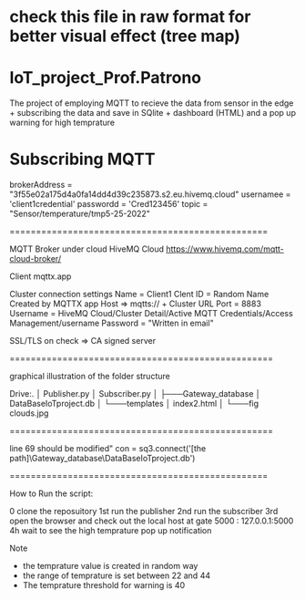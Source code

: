 # check this file in raw format for better visual effect (tree map)

# IoT_project_Prof.Patrono
The project of employing MQTT to recieve the data from sensor in the edge + subscribing the data and save in SQlite + dashboard (HTML) and a pop up warning for high temprature


# Subscribing MQTT
brokerAddress = "3f55e02a175d4a0fa14dd4d39c235873.s2.eu.hivemq.cloud"
usernamee = 'client1credential'
passwordd = 'Cred123456'
topic = "Sensor/temperature/tmp5-25-2022"

=================================================

MQTT Broker under cloud
HiveMQ Cloud 
https://www.hivemq.com/mqtt-cloud-broker/

Client 
mqttx.app

Cluster connection settings
Name = Client1
Clent ID = Random Name Created by MQTTX app
Host => mqtts://  +  Cluster URL
Port = 8883
Username = HiveMQ Cloud/Cluster Detail/Active MQTT Credentials/Access Management/username
Password = "Written in email"

SSL/TLS on
check => CA signed server

==================================================

graphical illustration of the folder structure

Drive:.
│   Publisher.py
│   Subscriber.py
│
├───Gateway_database
│       DataBaseIoTproject.db
│
└───templates
    │   index2.html
    │
    └───fig
            clouds.jpg

==================================================

line 69 should be modified"
con = sq3.connect('[the path]\\Gateway_database\\DataBaseIoTproject.db')



=================================================

How to Run the script:

0 clone the reposuitory
1st run the publisher
2nd run the subscriber
3rd open the browser and check out the local host at gate 5000 : 127.0.0.1:5000
4h wait to see the high temprature pop up notification 

Note
- the temprature value is created in random way
- the range of temprature is set between 22 and 44
- The temprature threshold for warning is 40 

